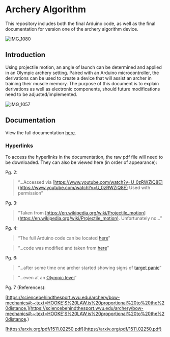 # Archery Algorithm

This repository includes both the final Arduino code, as well as the final documentation for version one of the archery algorithm device.

![IMG_1080](https://github.com/ntader/ArcheryAlgorithm/assets/141366829/09952a25-c8fb-4dd8-a2a5-0bec55c626c9)

## Introduction
Using projectile motion, an angle of launch can be determined and applied in an Olympic archery setting. Paired with an Arduino microcontroller, the derivations can be used to create a device that will assist an archer in training their muscle memory. The purpose of this document is to explain derivations as well as electronic components, should future modifications need to be adjusted/implemented.

![IMG_1057](https://github.com/ntader/ArcheryAlgorithm/assets/141366829/f62c0a6e-aa66-4862-9ca2-9e393a679904)

## Documentation 
View the full documentation [here](ArcheryDoc_V1.0.pdf).

### Hyperlinks
To access the hyperlinks in the documentation, the raw pdf file will need to be downloaded. They can also be viewed here (in order of appearance):


Pg. 2: 
> “...Accessed via [https://www.youtube.com/watch?v=U_0zRWZiQ8E](https://www.youtube.com/watch?v=U_0zRWZiQ8E) Used with permission” 

Pg. 3:
> “Taken from [https://en.wikipedia.org/wiki/Projectile_motion](https://en.wikipedia.org/wiki/Projectile_motion). Unfortunately no…”

Pg. 4:
> “The full Arduino code can be located [here](https://github.com/ntader/ArcheryAlgorithm/blob/main/ArcheryProject.ino)”

> “...code was modified and taken from [here](https://how2electronics.com/measure-tilt-angle-mpu6050-arduino/)”

Pg. 6:
> “...after some time one archer started showing signs of [target panic](https://en.wikipedia.org/wiki/Target_panic)”

> “...even at an [Olympic level](https://www.worldarchery.sport/news/163867/when-wheels-fall-target-panic-world-cup-final)”

Pg. 7 (References):

[https://sciencebehindthesport.wvu.edu/archery/bow-mechanics#:~:text=HOOKE'S%20LAW,is%20proportional%20to%20the%20distance.](https://sciencebehindthesport.wvu.edu/archery/bow-mechanics#:~:text=HOOKE'S%20LAW,is%20proportional%20to%20the%20distance.)

[https://arxiv.org/pdf/1511.02250.pdf](https://arxiv.org/pdf/1511.02250.pdf)
